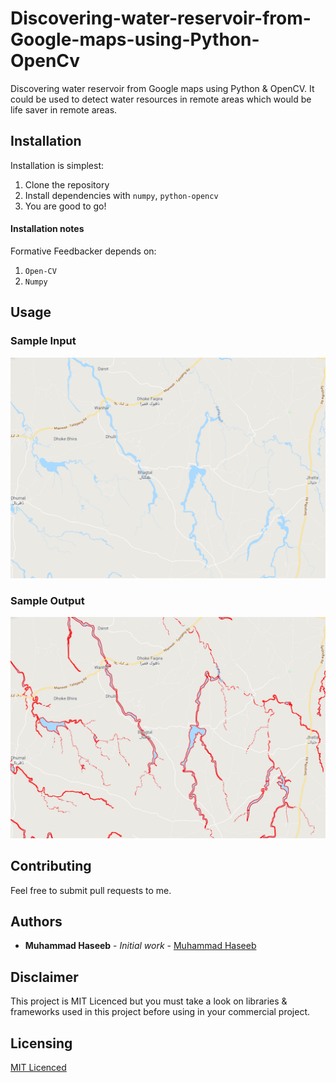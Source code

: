 # Discovering-water-reservoir-from-Google-maps-using-Python-OpenCv
Discovering water reservoir from Google maps using Python &amp; OpenCV. It could be used to detect water resources in remote areas
which would be life saver in remote areas.

## Installation

Installation is simplest:

1. Clone the repository
2. Install dependencies with `numpy`, `python-opencv`
3. You are good to go!    

#### Installation notes

Formative Feedbacker depends on:
 1. `Open-CV`
 2. `Numpy`


## Usage

### Sample Input
![input](input.png)

### Sample Output

![output](output.png)

## Contributing

Feel free to submit pull requests to me.

## Authors

* **Muhammad Haseeb** - *Initial work* - [Muhammad Haseeb](https://github.com/iam-mhaseeb)

## Disclaimer

This project is MIT Licenced but you must take a look on libraries & frameworks used in this project before using in your commercial project.

## Licensing

[MIT Licenced](LICENSE)
